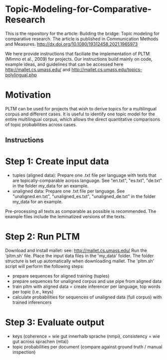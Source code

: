 # Topic-Modeling-for-Comparative-Research

This is the repository for the article: Building the bridge: Topic modeling for comparative research. The article is published in Communication Methods and Measures. http://dx.doi.org/10.1080/19312458.2021.1965973

We here provide instructions that faciliate the implementation of PLTM (Mimno et al., 2009) for projects. Our instructions build mainly on code, example ideas, and guidelines that can be accessed here http://mallet.cs.umass.edu/ and http://mallet.cs.umass.edu/topics-polylingual.php

# Motivation
PLTM can be used for projects that wish to derive topics for a multilingual corpus and different cases. It is useful to identify one topic model for the entire multilingual corpus, which allows the direct quantitative comparisons of topic probabilities across cases.


## Instructions

# Step 1: Create input data

- tuples (aligned data): Prepare one .txt file per language with texts that are topically-comparable across language. See "en.txt", "es.txt", "de.txt" in the folder my_data for an example. 
- unaligned data: Prepare one .txt file per language. See "unaligned.en.txt", "unaligned_es.txt", "unaligned_de.txt" in the folder my_data for an example. 

Pre-processing all texts as comparable as possible is recommended. The example files include the lemmatized versions of the texts.



# Step 2: Run PLTM 

Download and install mallet: see: http://mallet.cs.umass.edu/
Run the 'pltm.sh' file. Place the input data files in the 'my_data' folder. The folder structure is set up automatically when downloading mallet. 
The 'pltm.sh' script will perform the following steps:

- prepare sequences for aligned training (tuples)
- prepare sequences for unaligned corpus and use pipe from aligned data
- train pltm with aligned data = create inferencer per language, top words per topic (i.e., keys)
- calculate probabilities for sequences of unaligned data (full corpus) with trained inferencers

# Step 3: Evaluate output

- keys (coherence = wie gut innerhalb sprache (nmpi), consistency = wie gut across sprachen (mta))
- topic probabilities per document (compare against ground truth / manual inspection)



